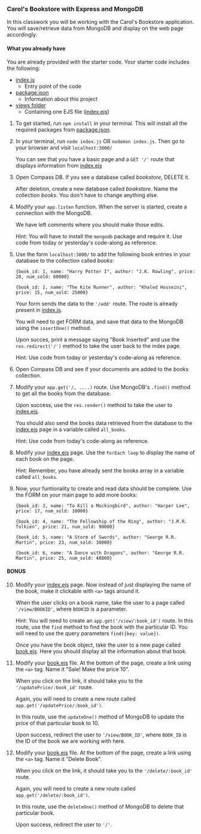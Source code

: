 ### Carol's Bookstore with Express and MongoDB

In this classwork you will be working with the Carol's Bookstore application. You will save/retrieve data from MongoDB and display on the web page accordingly.

#### What you already have ####

You are already provided with the starter code. Your starter code includes the following:
* [index.js](moodle-files/index.js)
  * Entry point of the code
* [package.json](moodle-files/package.json)
  * Information about this project
* [views folder](views/)
  * Containing one EJS file ([index.ejs](views/index.ejs))

1. To get started, run `npm install` in your terminal. This will install all the required packages from [package.json](package.json).

2. In your terminal, run `node index.js` OR `nodemon index.js`. Then go to your browser and visit `localhost:3000/`

    You can see that you have a basic page and a `GET '/'` route that displays information from [index.ejs](views/index.ejs)

3. Open Compass DB. If you see a database called *bookstore*, DELETE it. 

    After deletion, create a new database called *bookstore*. Name the collection *books*. You don't have to change anything else.

4. Modify your `app.listen` function. When the server is started, create a connection with the MongoDB.

    We have left comments where you should make those edits.
    
    Hint: You will have to install the `mongodb` package and require it. Use code from today or yesterday's code-along as reference.

5. Use the form `localhost:3000/` to add the following book entries in your database to the collection called *books*:
    ```
    {book_id: 1, name: "Harry Potter I", author: "J.K. Rowling", price: 20, num_sold: 60000}

    {book_id: 2, name: "The Kite Runner", author: "Khaled Hosseini", price: 15, num_sold: 25000}
    ```

    Your form sends the data to the `'/add'` route. The route is already present in [index.js](index.js).  

    You will need to get FORM data, and save that data to the MongoDB using the `insertOne()` method.

    Upon succes, print a message saying "Book Inserted" and use the `res.redirect('/')` method to take the user back to the index page.

    Hint: Use code from today or yesterday's code-along as reference.

6. Open Compass DB and see if your documents are added to the *books* collection.

7. Modify your `app.get('/, ....)` route. Use MongoDB's `.find()` method to get all the books from the database.

    Upon success, use the `res.render()` method to take the user to [index.ejs](views/index.ejs).

    You should also send the books data retrieved from the database to the [index.ejs](views/index.ejs) page in a variable called `all_books`.

    Hint: Use code from today's code-along as reference.

8. Modify your [index.ejs](views/index.ejs) page. Use the `forEach loop` to display the name of each book on the page. 

    Hint: Remember, you have already sent the books array in a variable called `all_books`.  

9. Now, your funtionality to create and read data should be complete. Use the FORM on your main page to add more books:

    ```
    {book_id: 3, name: "To Kill a Mockingbird", author: "Harper Lee", price: 17, num_sold: 10000}

    {book_id: 4, name: "The Fellowship of the Ring", author: "J.R.R. Tolkien", price: 21, num_sold: 90000}
        
    {book_id: 5, name: "A Storm of Swords", author: "George R.R. Martin", price: 23, num_sold: 30000}
        
    {book_id: 6, name: "A Dance with Dragons", author: "George R.R. Martin", price: 25, num_sold: 40000}
    ```

#### BONUS

10. Modify your [index.ejs](views/index.ejs) page. Now instead of just displaying the name of the book, make it clickable with `<a>` tags around it. 

    When the user clicks on a book name, take the user to a page called `'/view/BOOKID'`, where `BOOKID` is a parameter.

    Hint: You will need to create an `app.get('/view/:book_id')` route. In this route, use the `find` method to find the book with the particular ID. You will need to use the query parameters `find({key: value})`.

    Once you have the book object, take the user to a new page called [book.ejs](views/book.ejs). Here you should display all the information about that book.

11. Modify your [book.ejs](views/book.ejs) file. At the bottom of the page, create a link using the `<a>` tag. Name it "Sale! Make the price 10".

    When you click on the link, it should take you to the `'/updatePrice/:book_id'` route. 

    Again, you will need to create a new route called `app.get('/updatePrice/:book_id')`. 

    In this route, use the `updateOne()` method of MongoDB to update the price of that particular book to 10.

    Upon success, redirect the user to `'/view/BOOK_ID'`, where `BOOK_ID` is the ID of the book we are working with here.

12. Modify your [book.ejs](views/book.ejs) file. At the bottom of the page, create a link using the `<a>` tag. Name it "Delete Book".

    When you click on the link, it should take you to the `'/delete/:book_id'` route. 

    Again, you will need to create a new route called `app.get('/delete/:book_id')`. 

    In this route, use the `deleteOne()` method of MongoDB to delete that particular book.

    Upon success, redirect the user to `'/'`.
